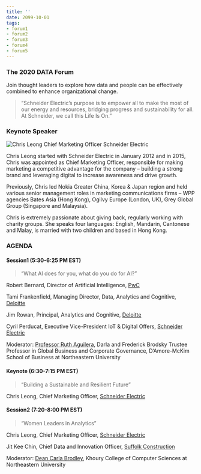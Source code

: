 ```yaml
---
title: ''
date: 2099-10-01
tags:
- forum1
- forum2
- forum3
- forum4
- forum5
---
```


### The 2020 DATA Forum

Join thought leaders to explore how data and people can be effectively combined to enhance organizational change.


> “Schneider Electric’s purpose is to empower all to make the most of our energy and resources, bridging progress and sustainability for all. At Schneider, we call this Life Is On.”


### Keynote Speaker

![Chris Leong <br> Chief Marketing Officer <br> Schneider Electric](https://nudatainitiativee.files.wordpress.com/2020/11/chris-leong-hd1-1.jpeg?w=300)

Chris Leong started with Schneider Electric in January 2012 and in 2015, Chris was appointed as Chief Marketing Officer, responsible for making marketing a competitive advantage for the company – building a strong brand and leveraging digital to increase awareness and drive growth.

Previously, Chris led Nokia Greater China, Korea & Japan region and held various senior management roles in marketing communications firms – WPP agencies Bates Asia (Hong Kong), Ogilvy Europe (London, UK), Grey Global Group (Singapore and Malaysia). 

Chris is extremely passionate about giving back, regularly working with charity groups. She speaks four languages: English, Mandarin, Cantonese and Malay, is married with two children and based in Hong Kong.


### AGENDA

#### Session1 (5:30-6:25 PM EST)

> “What AI does for you, what do you do for AI?”

Robert Bernard, Director of Artificial Intelligence, [PwC](https://www.pwc.com/)

Tami Frankenfield, Managing Director, Data, Analytics and Cognitive, [Deloitte](https://www2.deloitte.com/us/en.html)

Jim Rowan, Principal, Analytics and Cognitive, [Deloitte](https://www2.deloitte.com/us/en.html)

Cyril Perducat, Executive Vice-President IoT & Digital Offers, [Schneider Electric](https://se.com/us)

Moderator: [Professor Ruth Aguilera](https://nudmsb.wpengine.com/people/ruth-v-aguilera/), Darla and Frederick Brodsky Trustee Professor in Global Business and Corporate Governance, D’Amore-McKim School of Business at Northeastern University

#### Keynote (6:30-7:15 PM EST)

> “Building a Sustainable and Resilient Future”

Chris Leong, Chief Marketing Officer, [Schneider Electric](https://se.com/us)

#### Session2 (7:20-8:00 PM EST)

> “Women Leaders in Analytics”

Chris Leong, Chief Marketing Officer, [Schneider Electric](https://se.com/us)

Jit Kee Chin, Chief Data and Innovation Officer, [Suffolk Construction](https://www.suffolk.com/)

Moderator: [Dean Carla Brodley](https://www.khoury.northeastern.edu/people/carla-brodley/), Khoury College of Computer Sciences at Northeastern University




